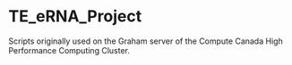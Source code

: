 # TE_eRNA_Project
Scripts originally used on the Graham server of the Compute Canada High Performance Computing Cluster.
